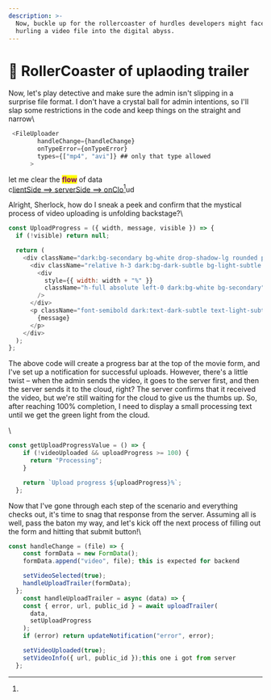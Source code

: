 ```yaml
---
description: >-
  Now, buckle up for the rollercoaster of hurdles developers might face when
  hurling a video file into the digital abyss.
---
```


# 🤞 RollerCoaster of uplaoding trailer

Now, let's play detective and make sure the admin isn't slipping in a surprise file format. I don't have a crystal ball for admin intentions, so I'll slap some restrictions in the code and keep things on the straight and narrow\


```javascript
 <FileUploader
        handleChange={handleChange}
        onTypeError={onTypeError}
        types={["mp4", "avi"]} ## only that type allowed
      >
```

let me clear the <mark style="color:purple;">**flow**</mark> of data \
c[lientSide ==> serverSide ==> onClo](#user-content-fn-1)[^1]ud

Alright, Sherlock, how do I sneak a peek and confirm that the mystical process of video uploading is unfolding backstage?\


```javascript
const UploadProgress = ({ width, message, visible }) => {
  if (!visible) return null;

  return (
    <div className="dark:bg-secondary bg-white drop-shadow-lg rounded p-3">
      <div className="relative h-3 dark:bg-dark-subtle bg-light-subtle overflow-hidden">
        <div
          style={{ width: width + "%" }}
          className="h-full absolute left-0 dark:bg-white bg-secondary"
        />
      </div>
      <p className="font-semibold dark:text-dark-subtle text-light-subtle animate-pulse mt-1">
        {message}
      </p>
    </div>
  );
};
```

The above code will create a progress bar at the top of the movie form, and I've set up a notification for successful uploads. However, there's a little twist – when the admin sends the video, it goes to the server first, and then the server sends it to the cloud, right? The server confirms that it received the video, but we're still waiting for the cloud to give us the thumbs up. So, after reaching 100% completion, I need to display a small processing text until we get the green light from the cloud.

&#x20;\


```javascript
const getUploadProgressValue = () => {
    if (!videoUploaded && uploadProgress >= 100) {
      return "Processing";
    }

    return `Upload progress ${uploadProgress}%`;
  };
```

Now that I've gone through each step of the scenario and everything checks out, it's time to snag that response from the server. Assuming all is well, pass the baton my way, and let's kick off the next process of filling out the form and hitting that submit button!\


```javascript
const handleChange = (file) => {
    const formData = new FormData();
    formData.append("video", file); this is expected for backend 

    setVideoSelected(true);
    handleUploadTrailer(formData);
  };   
    const handleUploadTrailer = async (data) => {
    const { error, url, public_id } = await uploadTrailer(
      data,
      setUploadProgress
    );
    if (error) return updateNotification("error", error);

    setVideoUploaded(true);
    setVideoInfo({ url, public_id });this one i got from server
  };
```

[^1]: 
